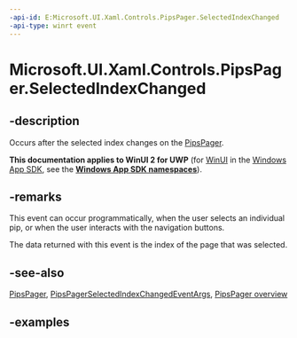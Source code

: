 ```yaml
---
-api-id: E:Microsoft.UI.Xaml.Controls.PipsPager.SelectedIndexChanged
-api-type: winrt event
---
```


# Microsoft.UI.Xaml.Controls.PipsPager.SelectedIndexChanged

<!--
public event Windows.Foundation.TypedEventHandler<Microsoft.UI.Xaml.Controls.PipsPager,Microsoft.UI.Xaml.Controls.PipsPagerSelectedIndexChangedEventArgs> SelectedIndexChanged;
-->

## -description

Occurs after the selected index changes on the [PipsPager](pipspager.md).

**This documentation applies to WinUI 2 for UWP** (for [WinUI](/windows/apps/winui/winui3/) in the [Windows App SDK](/windows/apps/windows-app-sdk/), see the **[Windows App SDK namespaces](/windows/windows-app-sdk/api/winrt/)**).

## -remarks

This event can occur programmatically, when the user selects an individual pip, or when the user interacts with the navigation buttons.

The data returned with this event is the index of the page that was selected.

## -see-also

[PipsPager](pipspager.md), [PipsPagerSelectedIndexChangedEventArgs](pipspagerselectedindexchangedeventargs.md), [PipsPager overview](/windows/apps/design/controls/pipspager)

## -examples
